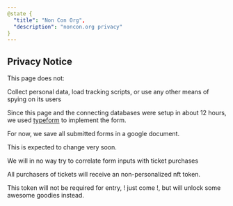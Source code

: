 ```yaml
---
@state {
  "title": "Non Con Org",
  "description": "noncon.org privacy"
}
---
```


<HeroImage></HeroImage>

<div>

## Privacy Notice

This page does not:

Collect personal data, load tracking scripts,
or use any other means of spying on its users


Since this page and the connecting databases were setup in about 12 hours,
we used
[typeform](https://www.typeform.com/)
to implement the form.

For now, we save all submitted forms in a google document.

This is expected to change very soon.

We will in no way try to correlate form inputs with ticket purchases

All purchasers of tickets will receive an non-personalized nft token.

This token will not be required for entry, ! just come !,
but will unlock some awesome goodies instead.

</div>
